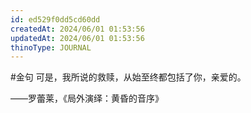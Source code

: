 ```yaml
---
id: ed529f0dd5cd60dd
createdAt: 2024/06/01 01:53:56
updatedAt: 2024/06/01 01:53:56
thinoType: JOURNAL
---
```

#金句 可是，我所说的救赎，从始至终都包括了你，亲爱的。

——罗蕾莱，《局外演绎：黄昏的音序》